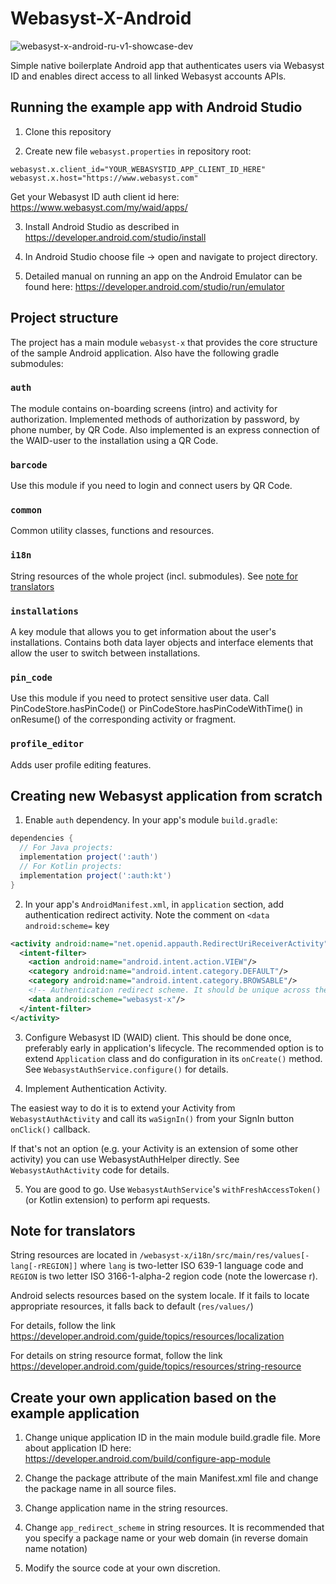 # Webasyst-X-Android

![webasyst-x-android-ru-v1-showcase-dev](https://user-images.githubusercontent.com/889083/117459691-5b5f0680-af54-11eb-9d3b-e7c79e4e66ac.jpg)

Simple native boilerplate Android app that authenticates users via Webasyst ID and enables direct access to all linked Webasyst accounts APIs.

## Running the example app with Android Studio

1. Clone this repository

2. Create new file `webasyst.properties` in repository root:
```
webasyst.x.client_id="YOUR_WEBASYSTID_APP_CLIENT_ID_HERE"
webasyst.x.host="https://www.webasyst.com"
```
Get your Webasyst ID auth client id here: https://www.webasyst.com/my/waid/apps/

3. Install Android Studio as described in https://developer.android.com/studio/install

4. In Android Studio choose file -> open and navigate to project directory.

5. Detailed manual on running an app on the Android Emulator can be found here: https://developer.android.com/studio/run/emulator

## Project structure

The project has a main module `webasyst-x` that provides the core structure of the sample Android application.
Also have the following gradle submodules:

### `auth`

The module contains on-boarding screens (intro) and activity for authorization. Implemented methods of authorization by password, by phone number, by QR Code. Also implemented is an express connection of the WAID-user to the installation using a QR Code.

### `barcode`

Use this module if you need to login and connect users by QR Code.

### `common`

Сommon utility classes, functions and resources.

### `i18n`

String resources of the whole project (incl. submodules). See [note for translators](#note-for-translators)

### `installations`

A key module that allows you to get information about the user's installations. Contains both data layer objects and interface elements that allow the user to switch between installations.

### `pin_code`

Use this module if you need to protect sensitive user data. Call PinCodeStore.hasPinCode() or PinCodeStore.hasPinCodeWithTime() in onResume() of the corresponding activity or fragment.

### `profile_editor`

Adds user profile editing features.

## Creating new Webasyst application from scratch

1. Enable `auth` dependency. In your app's module `build.gradle`:
```groovy
dependencies {
  // For Java projects:
  implementation project(':auth')
  // For Kotlin projects:
  implementation project(':auth:kt')
}
```

2. In your app's `AndroidManifest.xml`, in `application` section, add authentication redirect activity.
Note the comment on `<data android:scheme=` key
```xml
<activity android:name="net.openid.appauth.RedirectUriReceiverActivity">
  <intent-filter>
    <action android:name="android.intent.action.VIEW"/>
    <category android:name="android.intent.category.DEFAULT"/>
    <category android:name="android.intent.category.BROWSABLE"/>
    <!-- Authentication redirect scheme. It should be unique across the device. It is recommended to use app's package name. -->
    <data android:scheme="webasyst-x"/>
  </intent-filter>
</activity>
```

3. Configure Webasyst ID (WAID) client. This should be done once, preferably early in application's lifecycle. The recommended option is to extend `Application` class and do configuration in its `onCreate()` method.
See `WebasystAuthService.configure()` for details.

4. Implement Authentication Activity.

The easiest way to do it is to extend your Activity from `WebasystAuthActivity` and call its `waSignIn()` from your SignIn button `onClick()` callback.

If that's not an option (e.g. your Activity is an extension of some other activity) you can use WebasystAuthHelper directly. See `WebasystAuthActivity` code for details.

5. You are good to go. Use `WebasystAuthService`'s `withFreshAccessToken()` (or Kotlin extension) to perform api requests.

## Note for translators

String resources are located in `/webasyst-x/i18n/src/main/res/values[-lang[-rREGION]]`
where `lang` is two-letter ISO 639-1 language code
and `REGION` is two letter ISO 3166-1-alpha-2 region code (note the lowercase r).

Android selects resources based on the system locale. If it fails to locate appropriate
resources, it falls back to default (`res/values/`)

For details, follow the link https://developer.android.com/guide/topics/resources/localization

For details on string resource format, follow the link https://developer.android.com/guide/topics/resources/string-resource

## Сreate your own application based on the example application

1. Change unique application ID in the main module build.gradle file. More about application ID here: https://developer.android.com/build/configure-app-module

2. Change the package attribute of the main Manifest.xml file and change the package name in all source files.

3. Change application name in the string resources.

4. Change `app_redirect_scheme` in string resources. It is recommended that you specify a package name or your web domain (in reverse domain name notation)

5. Modify the source code at your own discretion.
